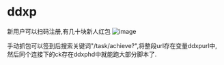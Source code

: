 # ddxp
新用户可以扫码注册,有几十块新人红包
![image](https://github.com/justplayscript/ddxp/blob/main/img0.jpg)

手动抓包可以签到后搜索关键词"/task/achieve?",将整段url存在变量ddxpurl中,然后同个连接下的ck存在ddxphd中就能跑大部分脚本了.
